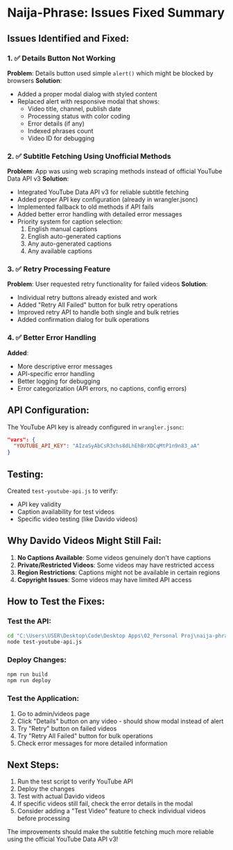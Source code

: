 # Naija-Phrase: Issues Fixed Summary

## Issues Identified and Fixed:

### 1. ✅ Details Button Not Working
**Problem**: Details button used simple `alert()` which might be blocked by browsers
**Solution**: 
- Added a proper modal dialog with styled content
- Replaced alert with responsive modal that shows:
  - Video title, channel, publish date
  - Processing status with color coding
  - Error details (if any)
  - Indexed phrases count
  - Video ID for debugging

### 2. ✅ Subtitle Fetching Using Unofficial Methods
**Problem**: App was using web scraping methods instead of official YouTube Data API v3
**Solution**:
- Integrated YouTube Data API v3 for reliable subtitle fetching
- Added proper API key configuration (already in wrangler.jsonc)
- Implemented fallback to old methods if API fails
- Added better error handling with detailed error messages
- Priority system for caption selection:
  1. English manual captions
  2. English auto-generated captions
  3. Any auto-generated captions
  4. Any available captions

### 3. ✅ Retry Processing Feature
**Problem**: User requested retry functionality for failed videos
**Solution**:
- Individual retry buttons already existed and work
- Added "Retry All Failed" button for bulk retry operations
- Improved retry API to handle both single and bulk retries
- Added confirmation dialog for bulk operations

### 4. ✅ Better Error Handling
**Added**:
- More descriptive error messages
- API-specific error handling
- Better logging for debugging
- Error categorization (API errors, no captions, config errors)

## API Configuration:
The YouTube API key is already configured in `wrangler.jsonc`:
```json
"vars": {
  "YOUTUBE_API_KEY": "AIzaSyAbCsR3chs8dLhEhBrXDCqMtP1n9n83_aA"
}
```

## Testing:
Created `test-youtube-api.js` to verify:
- API key validity
- Caption availability for test videos
- Specific video testing (like Davido videos)

## Why Davido Videos Might Still Fail:
1. **No Captions Available**: Some videos genuinely don't have captions
2. **Private/Restricted Videos**: Some videos may have restricted access
3. **Region Restrictions**: Captions might not be available in certain regions
4. **Copyright Issues**: Some videos may have limited API access

## How to Test the Fixes:

### Test the API:
```bash
cd "C:\Users\USER\Desktop\Code\Desktop Apps\02_Personal Proj\naija-phrase"
node test-youtube-api.js
```

### Deploy Changes:
```bash
npm run build
npm run deploy
```

### Test the Application:
1. Go to admin/videos page
2. Click "Details" button on any video - should show modal instead of alert
3. Try "Retry" button on failed videos
4. Try "Retry All Failed" button for bulk operations
5. Check error messages for more detailed information

## Next Steps:
1. Run the test script to verify YouTube API
2. Deploy the changes
3. Test with actual Davido videos
4. If specific videos still fail, check the error details in the modal
5. Consider adding a "Test Video" feature to check individual videos before processing

The improvements should make the subtitle fetching much more reliable using the official YouTube Data API v3!
